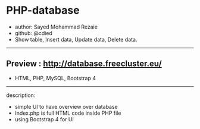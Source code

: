 # PHP-database
* author: Sayed Mohammad Rezaie
* github: @cdied
* Show table, Insert data, Update data, Delete data.
----------------------------------------------------
Preview : http://database.freecluster.eu/
----------------------------------------------------
* HTML, PHP, MySQL, Bootstrap 4
----------------------------------------------------
description:
* simple UI to have overview over database
* Index.php is full HTML code inside PHP file
* using Bootstrap 4 for UI

